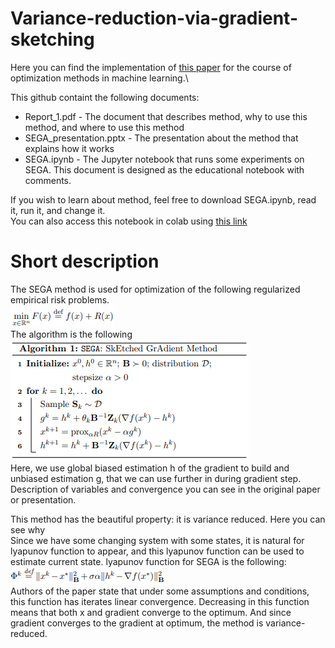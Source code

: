 # Variance-reduction-via-gradient-sketching
Here you can find the implementation of [this paper](https://arxiv.org/pdf/1809.03054.pdf) for the course of optimization methods in machine learning.\

This github containt the following documents:
- Report_1.pdf - The document that describes method, why to use this method, and where to use this method
- SEGA_presentation.pptx - The presentation about the method that explains how it works
- SEGA.ipynb - The Jupyter notebook that runs some experiments on SEGA. This document is designed as the educational notebook with comments.

If you wish to learn about method, feel free to download SEGA.ipynb, read it, run it, and change it.\
You can also access this notebook in colab using [this link](https://colab.research.google.com/drive/1TA99viKEpGh0p252v7RePmJ7_MxDoM16#scrollTo=wq-ASEPIU7XJ)

# Short description
The SEGA method is used for optimization of the following regularized empirical risk problems.\
![](/images/emp_risk.png)\
The algorithm is the following\
![](/images/algo.png)\
Here, we use global biased estimation h of the gradient to build and unbiased estimation g, that we can use further in during gradient step. Description of variables and convergence you can see in the original paper or presentation.

This method has the beautiful property: it is variance reduced. Here you can see why\
Since we have some changing system with some states, it is natural for lyapunov function to appear, and this lyapunov function can be used to estimate current state. lyapunov function for SEGA is the following:\
![](/images/lyapunov.png)\
Authors of the paper state that under some assumptions and conditions, this function has iterates linear convergence. Decreasing in this function means that both x and gradient converge to the optimum. And since gradient converges to the gradient at optimum, the method is variance-reduced.
